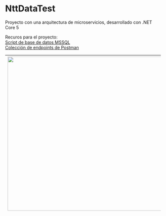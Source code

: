# NttDataTest

Proyecto con una arquitectura de microservicios, desarrollado con .NET Core 5

Recuros para el proyecto:<br />
[Script de base de datos MSSQL](https://drive.google.com/file/d/1oFxYOF8GFuO5_TJ2cG87ZgkqFi9TCIRB/view?usp=sharing)<br />
[Colección de endpoints de Postman](https://drive.google.com/file/d/13jH3zeie2BWln8oKZwvm9H7r3R-Tsjcz/view?usp=sharing)

| <img src="https://raw.githubusercontent.com/MarkosDfz/movies_app/master/assets/img/arquitectura.jpg?token=GHSAT0AAAAAABYUS54S4W7EJWBZG6L7ZB72YY632SQ" height="500"/> |
|--|
